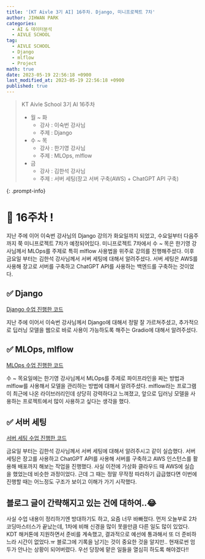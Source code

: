 ```yaml
---
title: '[KT Aivle 3기 AI] 16주차. Django, 미니프로젝트 7차'
author: JIHWAN PARK
categories:
  - AI & 데이터분석
  - AIVLE SCHOOL
tag:
  - AIVLE SCHOOL
  - Django
  - mlflow
  - Project
math: true
date: 2023-05-19 22:56:18 +0900
last_modified_at: 2023-05-19 22:56:18 +0900
published: true
---
```

> KT Aivle School 3기 AI 16주차
> - 월 ~ 화
>   - 강사 : 이숙번 강사님
>   - 주제 : Django
> - 수 ~ 목
>   - 강사 : 한기영 강사님
>   - 주제 : MLOps, mlflow
> - 금
>   - 강사 : 김한석 강사님
>   - 주제 : 서버 세팅(장고 서버 구축(AWS) + ChatGPT API 구축)

{: .prompt-info}

# 🌟 16주차 !

지난 주에 이어 이숙번 강사님의 Django 강의가 화요일까지 되었고, 수요일부터 다음주까지 쭉 미니프로젝트 7차가 예정되어있다. 미니프로젝트 7차에서 수 ~ 목은 한기영 강사님께서 MLOps를 주제로 특히 mlflow 사용법을 위주로 강의를 진행해주셨다. 이후 금요일 부터는 김한석 강사님께서 서버 세팅에 대해서 알려주셨다. 서버 세팅은 AWS를 사용해 장고로 서버를 구축하고 ChatGPT API를 사용하는 백엔드를 구축하는 것이었다.

## ✅ Django

[Django 수업 진행한 코드](https://github.com/Jihwan98/aivle_school/tree/main/2023.05.10_Django)

지난 주에 이어서 이숙번 강사님께서 Django에 대해서 정말 잘 가르쳐주셨고, 추가적으로 딥러닝 모델을 웹으로 바로 사용이 가능하도록 해주는 Gradio에 대해서 알려주셨다.

## ✅ MLOps, mlflow

[MLOps 수업 진행한 코드](https://github.com/Jihwan98/aivle_school/tree/main/2023.05.17_MLOps_%EB%AF%B8%EB%8B%88%ED%94%84%EB%A1%9C%EC%A0%9D%ED%8A%B8%207%EC%B0%A8)

수 ~ 목요일에는 한기영 강사님께서 MLOps를 주제로 파이프라인을 짜는 방법과 mlflow를 사용해서 모델을 관리하는 방법에 대해서 알려주셨다. mlflow라는 프로그램이 최근에 나온 라이브러리인데 상당히 강력하다고 느껴졌고, 앞으로 딥러닝 모델을 사용하는 프로젝트에서 많이 사용하고 싶다는 생각을 했다.

## ✅ 서버 세팅

[서버 세팅 수업 진행한 코드](https://github.com/Jihwan98/aivle_school/tree/main/2023.05.19_mini7)

금요일 부터는 김한석 강사님께서 서버 세팅에 대해서 알려주시고 같이 실습했다. 서버 세팅은 장고를 사용하고 ChatGPT API를 사용해 서버를 구축하고 AWS 인스턴스를 활용해 배포까지 해보는 작업을 진행했다. 사실 이전에 가상화 클라우드 때 AWS에 실습을 했었는데 비슷한 과정이었다. 근데 그 때는 정말 무작정 따라하기 급급했다면 이번에 진행할 때는 어느정도 구조가 보이고 이해가 가기 시작했다.

## 블로그 글이 간략해지고 있는 건에 대하여..😂

사실 수업 내용이 정리하기엔 방대하기도 하고, 요즘 너무 바빠졌다. 먼저 오늘부로 2차 코딩마스터스가 끝났는데, 1차에 비해 신경을 많이 못쓸만큼 다른 일도 많이 있었다. KDT 해커톤에 지원하면서 준비를 계속했고, 결과적으로 예선에 통과해서 또 더 준비하느라 시간이 없었다.ㅠ 블로그에 기록을 남기는 것이 중요한 것을 알지만.. 현재로썬 엄두가 안나는 상황이 되어버렸다. 우선 당장에 맡은 일들을 열심히 하도록 해야겠다!! 